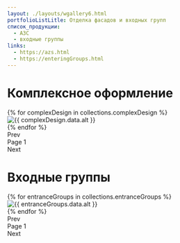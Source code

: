 ```yaml
---
layout: ./layouts/wgallery6.html
portfolioListLitle: Отделка фасадов и входных групп
список_продукции:
  - АЗС
  - входные группы
links:
  - https://azs.html
  - https://enteringGroups.html
---
```


<h1>Комплексное оформление
</h1>

<div class="portfolio_works_container">
<div class="portfolio_works__grid4">
{% for complexDesign in collections.complexDesign %}
<div
class="portfolio_works_wrapper"
data-name="{{ complexDesign.data.name }}"
data-description="{{ complexDesign.data.description }}"
>
<div class="portfolio_works_imgcontainer">
<img src="{{ complexDesign.data.img }}" alt="{{ complexDesign.data.alt }}" />
</div>
</div>
{% endfor %}
</div>
</div>
<div class="pagination">
<div class="pagination-prev4">Prev</div>
<div class="pagination-page">
Page <span class="pagination-page-num4">1</span>
</div>
<div class="pagination-next4">Next</div>
</div>

<h1>Входные группы
</h1>
<div class="portfolio_works_container">
<div class="portfolio_works__grid5__1row">
{% for entranceGroups in collections.entranceGroups %}
<div
class="portfolio_works_wrapper"
data-name="{{ entranceGroups.data.name }}"
data-description="{{ entranceGroups.data.description }}"
>
<div class="portfolio_works_imgcontainer">
<img src="{{ entranceGroups.data.img }}" alt="{{ entranceGroups.data.alt }}" />
</div>
</div>
{% endfor %}
</div>
</div>
<div class="pagination">
<div class="pagination-prev5">Prev</div>
<div class="pagination-page">
Page <span class="pagination-page-num5">1</span>
</div>
<div class="pagination-next5">Next</div>
</div>
